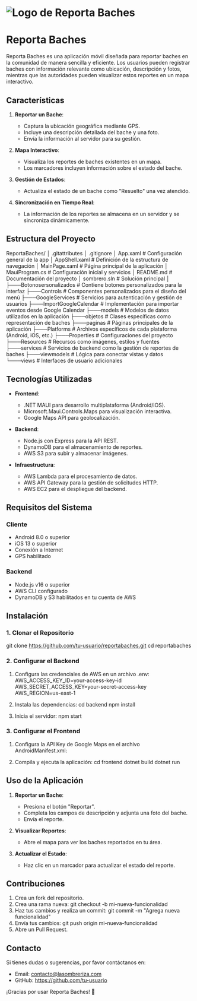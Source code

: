 # ![Logo de Reporta Baches](Resources/AppIcon/sombrero.png)

# Reporta Baches

Reporta Baches es una aplicación móvil diseñada para reportar baches en la comunidad de manera sencilla y eficiente. Los usuarios pueden registrar baches con información relevante como ubicación, descripción y fotos, mientras que las autoridades pueden visualizar estos reportes en un mapa interactivo.

## Características

1. **Reportar un Bache**:
   - Captura la ubicación geográfica mediante GPS.
   - Incluye una descripción detallada del bache y una foto.
   - Envía la información al servidor para su gestión.

2. **Mapa Interactivo**:
   - Visualiza los reportes de baches existentes en un mapa.
   - Los marcadores incluyen información sobre el estado del bache.

3. **Gestión de Estados**:
   - Actualiza el estado de un bache como "Resuelto" una vez atendido.

4. **Sincronización en Tiempo Real**:
   - La información de los reportes se almacena en un servidor y se sincroniza dinámicamente.

## Estructura del Proyecto

ReportaBaches/
│   .gitattributes
│   .gitignore
│   App.xaml                # Configuración general de la app
│   AppShell.xaml           # Definición de la estructura de navegación
│   MainPage.xaml           # Página principal de la aplicación
│   MauiProgram.cs          # Configuración inicial y servicios
│   README.md               # Documentación del proyecto
│   sombrero.sln            # Solución principal
│
├───Botonosersonalizados    # Contiene botones personalizados para la interfaz
├───Controls                # Componentes personalizados para el diseño del menú
├───GoogleServices          # Servicios para autenticación y gestión de usuarios
├───ImportGoogleCalendar    # Implementación para importar eventos desde Google Calendar
├───models                  # Modelos de datos utilizados en la aplicación
├───objetos                 # Clases específicas como representación de baches
├───paginas                 # Páginas principales de la aplicación
├───Platforms               # Archivos específicos de cada plataforma (Android, iOS, etc.)
├───Properties              # Configuraciones del proyecto
├───Resources               # Recursos como imágenes, estilos y fuentes
├───services                # Servicios de backend como la gestión de reportes de baches
├───viewmodels              # Lógica para conectar vistas y datos
└───views                   # Interfaces de usuario adicionales

## Tecnologías Utilizadas

- **Frontend**:
  - .NET MAUI para desarrollo multiplataforma (Android/iOS).
  - Microsoft.Maui.Controls.Maps para visualización interactiva.
  - Google Maps API para geolocalización.

- **Backend**:
  - Node.js con Express para la API REST.
  - DynamoDB para el almacenamiento de reportes.
  - AWS S3 para subir y almacenar imágenes.

- **Infraestructura**:
  - AWS Lambda para el procesamiento de datos.
  - AWS API Gateway para la gestión de solicitudes HTTP.
  - AWS EC2 para el despliegue del backend.

## Requisitos del Sistema

### Cliente
- Android 8.0 o superior
- iOS 13 o superior
- Conexión a Internet
- GPS habilitado

### Backend
- Node.js v16 o superior
- AWS CLI configurado
- DynamoDB y S3 habilitados en tu cuenta de AWS

## Instalación

### 1. Clonar el Repositorio
git clone https://github.com/tu-usuario/reportabaches.git
cd reportabaches

### 2. Configurar el Backend
1. Configura las credenciales de AWS en un archivo .env:
   AWS_ACCESS_KEY_ID=your-access-key-id
   AWS_SECRET_ACCESS_KEY=your-secret-access-key
   AWS_REGION=us-east-1

2. Instala las dependencias:
   cd backend
   npm install

3. Inicia el servidor:
   npm start

### 3. Configurar el Frontend
1. Configura la API Key de Google Maps en el archivo AndroidManifest.xml:
   <meta-data android:name="com.google.android.geo.API_KEY" android:value="YOUR_GOOGLE_MAPS_API_KEY" />

2. Compila y ejecuta la aplicación:
   cd frontend
   dotnet build
   dotnet run

## Uso de la Aplicación

1. **Reportar un Bache**:
   - Presiona el botón "Reportar".
   - Completa los campos de descripción y adjunta una foto del bache.
   - Envía el reporte.

2. **Visualizar Reportes**:
   - Abre el mapa para ver los baches reportados en tu área.

3. **Actualizar el Estado**:
   - Haz clic en un marcador para actualizar el estado del reporte.

## Contribuciones

1. Crea un fork del repositorio.
2. Crea una rama nueva:
   git checkout -b mi-nueva-funcionalidad
3. Haz tus cambios y realiza un commit:
   git commit -m "Agrega nueva funcionalidad"
4. Envía tus cambios:
   git push origin mi-nueva-funcionalidad
5. Abre un Pull Request.

## Contacto

Si tienes dudas o sugerencias, por favor contáctanos en:
- Email: contacto@lasombreriza.com
- GitHub: https://github.com/tu-usuario

¡Gracias por usar Reporta Baches! 🚧
